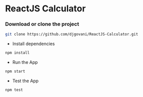 # ReactJS Calculator

### Download or clone the project

```bash
git clone https://github.com/djgovani/ReactJS-Calculator.git
```

* Install dependencies

```bash
npm install
```

* Run the App


```bash
npm start
```

* Test the App

```bash
npm test
```